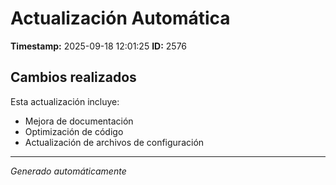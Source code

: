 # Actualización Automática

**Timestamp:** 2025-09-18 12:01:25
**ID:** 2576

## Cambios realizados

Esta actualización incluye:
- Mejora de documentación
- Optimización de código
- Actualización de archivos de configuración

---
*Generado automáticamente*
